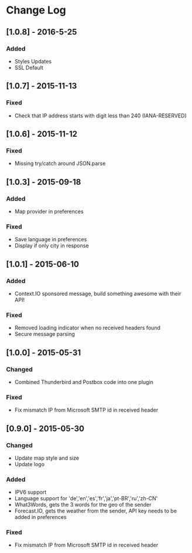 # Change Log

## [1.0.8] - 2016-5-25

### Added
- Styles Updates
- SSL Default

## [1.0.7] - 2015-11-13

### Fixed
- Check that IP address starts with digit less than 240 (IANA-RESERVED)


## [1.0.6] - 2015-11-12

### Fixed
- Missing try/catch around JSON.parse


## [1.0.3] - 2015-09-18

### Added
- Map provider in preferences

### Fixed
- Save language in preferences
- Display if only city in response


## [1.0.1] - 2015-06-10
### Added
- Context.IO sponsored message, build something awesome with their API!

### Fixed
- Removed loading indicator when no received headers found
- Secure message parsing


## [1.0.0] - 2015-05-31
### Changed
- Combined Thunderbird and Postbox code into one plugin

### Fixed
- Fix mismatch IP from Microsoft SMTP id in received header


## [0.9.0] - 2015-05-30
### Changed
- Update map style and size
- Update logo

### Added
- IPV6 support
- Language support for 'de','en','es','fr','ja','pt-BR','ru','zh-CN'
- What3Words, gets the 3 words for the geo of the sender
- Forecast.IO, gets the weather from the sender, API key needs to be added in preferences

### Fixed
- Fix mismatch IP from Microsoft SMTP id in received header

